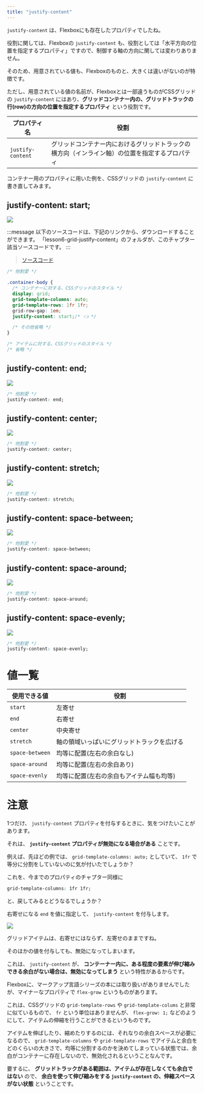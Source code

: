 ```yaml
---
title: "justify-content"
---
```


`justify-content` は、Flexboxにも存在したプロパティでしたね。

役割に関しては、Flexboxの `justify-content` も、役割としては「水平方向の位置を指定するプロパティ」ですので、制御する軸の方向に関しては変わりありません。

そのため、用意されている値も、Flexboxのものと、大きくは違いがないのが特徴です。

ただし、用意されている値の名前が、Flexboxとは一部違うものがCSSグリッドの `justify-content` にはあり、**グリッドコンテナー内の、グリッドトラックの行(row)の方向の位置を指定するプロパティ** という役割です。

プロパティ名 | 役割
------------ | -------------
 `justify-content`  | グリッドコンテナー内におけるグリッドトラックの横方向（インライン軸）の位置を指定するプロパティ

コンテナー用のプロパティに用いた例を、CSSグリッドの `justify-content` に書き直してみます。

## justify-content: start;

![](https://storage.googleapis.com/zenn-user-upload/vk2udwcg8izs2omabewfcfldba58)

:::message
以下のソースコードは、下記のリンクから、ダウンロードすることができます。
「lesson6-grid-justify-content」のフォルダが、このチャプター該当ソースコードです。
:::

> [ソースコード](https://github.com/schabibi1/zenn-book-challenges/tree/main/lesson6-grid-justify-content)

```css
/* 他割愛 */

.container-body {
  /* コンテナーに対する、CSSグリッドのスタイル */
  display: grid;
  grid-template-columns: auto;
  grid-template-rows: 1fr 1fr;
  grid-row-gap: 1em;
  justify-content: start;/* 👈 */

  /* その他省略 */
}

/* アイテムに対する、CSSグリッドのスタイル */
/* 省略 */
```

## justify-content: end;

![](https://storage.googleapis.com/zenn-user-upload/ywga1kh07zn1ejtu9rn8ghbv8da4)

```css
/* 他割愛 */
justify-content: end;
```

## justify-content: center;

![](https://storage.googleapis.com/zenn-user-upload/pdug0oixb5fj9sbe4h7im42ayxtu)

```css
/* 他割愛 */
justify-content: center;
```

## justify-content: stretch;

![](https://storage.googleapis.com/zenn-user-upload/pgm8o5v1pyurkf5ui1w7a3erq9x3)

```css
/* 他割愛 */
justify-content: stretch;
```

## justify-content: space-between;

![](https://storage.googleapis.com/zenn-user-upload/o5qyvlyn8cng8e72gj0sw6yn4i68)

```css
/* 他割愛 */
justify-content: space-between;
```

## justify-content: space-around;

![](https://storage.googleapis.com/zenn-user-upload/lzk5y0ht5sso1fall37nrw20zp1f)

```css
/* 他割愛 */
justify-content: space-around;
```

## justify-content: space-evenly;

![](https://storage.googleapis.com/zenn-user-upload/y1khdgwkf1kaw2rj8choj5hy7aoo)

```css
/* 他割愛 */
justify-content: space-evenly;
```

# 値一覧

使用できる値 | 役割
------------ | -------------
 `start` | 左寄せ
 `end` | 右寄せ
 `center` | 中央寄せ
 `stretch` | 軸の領域いっぱいにグリッドトラックを広げる
 `space-between` | 均等に配置(左右の余白なし)
 `space-around` | 均等に配置(左右の余白あり)
 `space-evenly` | 均等に配置(左右の余白もアイテム幅も均等)

# 注意

1つだけ、 `justify-content` プロパティを付与するときに、気をつけたいことがあります。

それは、 **`justify-content` プロパティが無効になる場合がある** ことです。

例えば、先ほどの例では、 `grid-template-columns: auto;` としていて、 `1fr` で等分に分割をしていないのに気が付いたでしょうか？

これを、今までのプロパティのチャプター同様に

```css
grid-template-columns: 1fr 1fr;
```

と、戻してみるとどうなるでしょうか？

右寄せになる `end` を値に指定して、 `justify-content` を付与します。

![](https://storage.googleapis.com/zenn-user-upload/gu5gd7to2ayypfg19d479ie73huf)

グリッドアイテムは、右寄せにはならず、左寄せのままですね。

そのほかの値を付与しても、無効になってしまいます。

これは、 `justify-content` が、 **コンテーナー内に、ある程度の要素が伸び縮みできる余白がない場合は、無効になってしまう** という特性があるからです。

Flexboxに、マークアップ言語シリーズの本には取り扱いがありませんでしたが、マイナーなプロパティで `flex-grow` というものがあります。

これは、CSSグリッドの `grid-template-rows` や `grid-template-colums` と非常に似ているもので、 `fr` という単位はありませんが、 `flex-grow: 1;` などのようにして、アイテムの伸縮を行うことができるというものです。

アイテムを伸ばしたり、縮めたりするのには、それなりの余白スペースが必要になるので、 `grid-template-columns` や `grid-template-rows` でアイテムと余白をどのくらいの大きさで、均等に分割するのかを決めてしまっている状態では、余白がコンテナーに存在しないので、無効化されるということなんです。

要するに、 **グリッドトラックがある範囲は、アイテムが存在しなくても余白ではない** ので、 **余白を使って伸び縮みをする `justify-content` の、伸縮スペースがない状態** ということです。